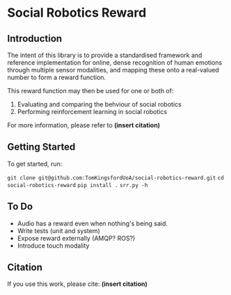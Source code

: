 # Social Robotics Reward

## Introduction

The intent of this library is to provide a standardised framework and reference implementation for online, dense
recognition of human emotions through multiple sensor modalities, and mapping these onto a real-valued
number to form a reward function.

This reward function may then be used for one or both of:
1. Evaluating and comparing the behviour of social robotics
2. Performing reinforcement learning in social robotics

For more information, please refer to **(insert citation)**

## Getting Started

To get started, run:

`git clone git@github.com:TomKingsfordUoA/social-robotics-reward.git`
`cd social-robotics-reward`
`pip install .`
`srr.py -h`

## To Do

* Audio has a reward even when nothing's being said.
* Write tests (unit and system)
* Expose reward externally (AMQP? ROS?)
* Introduce touch modality

## Citation

If you use this work, please cite:
**(insert citation)**